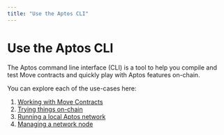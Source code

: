 ```yaml
---
title: "Use the Aptos CLI"
---
```


# Use the Aptos CLI

The Aptos command line interface (CLI) is a tool to help you compile and test Move contracts and quickly play with Aptos features on-chain. 

You can explore each of the use-cases here:

1. [Working with Move Contracts](https://www.notion.so/Working-With-Move-Contracts-48db6aea8bf54a3f88dd9de06cdd1587?pvs=21)
2. [Trying things on-chain](https://www.notion.so/Trying-Things-On-Chain-With-Aptos-CLI-5cba791bdc9a4ee9ae31f65fc135c065?pvs=21)
3. [Running a local Aptos network](https://www.notion.so/Running-a-Local-Network-via-Aptos-CLI-f1b557c57150491f8eb2dde51d6b66c8?pvs=21)
4. [Managing a network node](https://www.notion.so/Aptos-CLI-Docs-Revised-Outline-5fbf805486fe43dc909bba14c5ee95db?pvs=21)